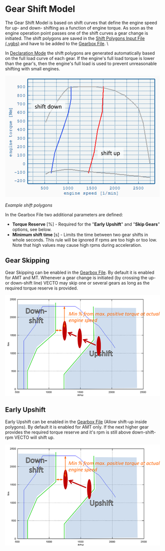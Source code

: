 Gear Shift Model
================


The Gear Shift Model is based on shift curves that define the engine speed for up- and down- shifting as a function of engine torque. As soon as the engine operation point passes one of the shift curves a gear change is initiated. The shift polygons are saved in the [Shift Polygons Input File (.vgbs)](../fileformat/VGBS.html) and have to be added to the [Gearbox File](../GUI/GBX-Editor.html). \ 

In [Declaration Mode](calc_Declaration.html) the shift polygons are generated automatically based on the full load curve of each gear. If the engine's full load torque is lower than the gear's, then the engine's full load is used to prevent unreasonable shifting with small engines.

![](pics/Shift.svg)

*Example shift polygons*

In the Gearbox File two additional parameters are defined:

-   **Torque Reserve** \[%\] - Required for the "**Early Upshift**" and "**Skip Gears**" options, see below.
-   **Minimum shift time** \[s\] - Limits the time between two gear shifts in whole seconds. This rule will be ignored if rpms are too high or too low. Note that high values may cause high rpms during acceleration.


Gear Skipping
-------------

Gear Skipping can be enabled in the [Gearbox File](../GUI/GBX-Editor.html). By default it is enabled for AMT and MT. Whenever a gear change is initiated (by crossing the up- or down-shift line) VECTO may skip one or several gears as long as the required torque reserve is provided.

![](../GUI/pics/GBX-Editor-shift3.svg)


Early Upshift
-------------
Early Upshift can be enabled in the [Gearbox File](../GUI/GBX-Editor.html) (Allow shift-up inside polygons). By default it is enabled for AMT only. If the next higher gear provides the required torque reserve and it's rpm is still above down-shift-rpm VECTO will shift up.


![](../GUI/pics/GBX-Editor-shift2.svg)